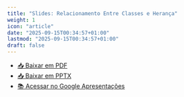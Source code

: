 ```yaml
---
title: "Slides: Relacionamento Entre Classes e Herança"
weight: 1
icon: "article"
date: "2025-09-15T00:34:57+01:00"
lastmod: "2025-09-15T00:34:57+01:00"
draft: false
---
```


- [📥 Baixar em PDF](/slides/Relacionamento-Entre-Classes-e-Herança/Relacionamento-Entre-Classes-e-Herança.pdf)
- [📥 Baixar em PPTX](/slides/Relacionamento-Entre-Classes-e-Herança/Relacionamento-Entre-Classes-e-Herança.pptx)
- [📚 Acessar no Google Apresentações](https://docs.google.com/presentation/d/1Q3bTWRyxDjS43NTLgnsptaqDIxcZJrx6oTUQqPokj5w/edit?usp=sharing)
